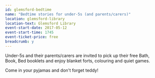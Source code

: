 ```yaml
---
id: glemsford-bedtime
name: "Bedtime stories for under-5s (and parents/carers)"
location: glemsford-library
location-text: Glemsford Library
event-start-date: 2017-05-12
event-start-time: 1745
event-ticket-price: free
breadcrumb: y
---
```


Under-5s and their parents/carers are invited to pick up their free Bath, Book, Bed booklets and enjoy blanket forts, colouring and quiet games.

Come in your pyjamas and don't forget teddy!
